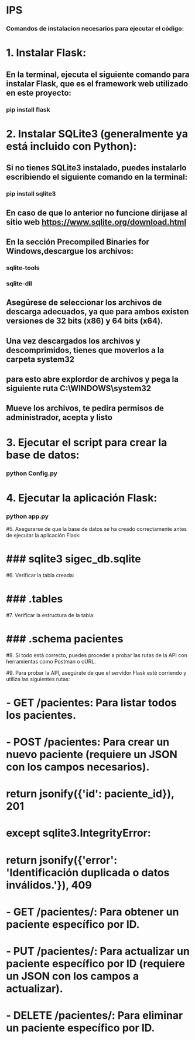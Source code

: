 # IPS

### Comandos de instalacion necesarios para ejecutar el código:

# 1. Instalar Flask:
## En la terminal, ejecuta el siguiente comando para instalar Flask, que es el framework web utilizado en este proyecto:

### pip install flask

# 2. Instalar SQLite3 (generalmente ya está incluido con Python):
## Si no tienes SQLite3 instalado, puedes instalarlo escribiendo el siguiente comando en la terminal:

### pip install sqlite3

## En caso de que lo anterior no funcione dirijase al sitio web https://www.sqlite.org/download.html 
## En la sección Precompiled Binaries for Windows,descargue los archivos:
### sqlite-tools
### sqlite-dll

## Asegúrese de seleccionar los archivos de descarga adecuados, ya que para ambos existen versiones de 32 bits (x86) y 64 bits (x64).
## Una vez descargados los archivos y descomprimidos, tienes que moverlos a la carpeta system32 
## para esto abre explordor de archivos y pega la siguiente ruta C:\WINDOWS\system32
## Mueve los archivos, te pedira permisos de administrador, acepta y listo

# 3. Ejecutar el script para crear la base de datos:
### python Config.py

# 4. Ejecutar la aplicación Flask:
### python app.py

#5. Asegurarse de que la base de datos se ha creado correctamente antes de ejecutar la aplicación Flask:
# ### sqlite3 sigec_db.sqlite

#6. Verificar la tabla creada:
# ### .tables

#7. Verificar la estructura de la tabla:
# ### .schema pacientes

#8. Si todo está correcto, puedes proceder a probar las rutas de la API con herramientas como Postman o cURL.

#9. Para probar la API, asegúrate de que el servidor Flask esté corriendo y utiliza las siguientes rutas:
# - GET /pacientes: Para listar todos los pacientes.
# - POST /pacientes: Para crear un nuevo paciente (requiere un JSON con los campos necesarios).
#     return jsonify({'id': paciente_id}), 201
#     except sqlite3.IntegrityError:
#         return jsonify({'error': 'Identificación duplicada o datos inválidos.'}), 409
# - GET /pacientes/<id>: Para obtener un paciente específico por ID.
# - PUT /pacientes/<id>: Para actualizar un paciente específico por ID (requiere un JSON con los campos a actualizar).
# - DELETE /pacientes/<id>: Para eliminar un paciente específico por ID.
